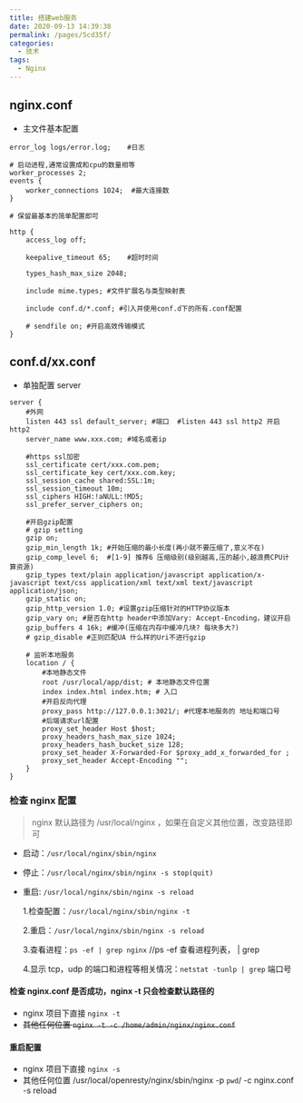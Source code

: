 ```yaml
---
title: 搭建web服务
date: 2020-09-13 14:39:38
permalink: /pages/5cd35f/
categories:
  - 技术
tags:
  - Nginx
---
```


## nginx.conf

- 主文件基本配置

```nginx
error_log logs/error.log;    #日志

# 启动进程,通常设置成和cpu的数量相等
worker_processes 2;
events {
    worker_connections 1024;  #最大连接数
}

# 保留最基本的简单配置即可

http {
    access_log off;

    keepalive_timeout 65;    #超时时间

    types_hash_max_size 2048;

    include mime.types; #文件扩展名与类型映射表

    include conf.d/*.conf; #引入并使用conf.d下的所有.conf配置

    # sendfile on; #开启高效传输模式
}
```

## conf.d/xx.conf

- 单独配置 server

```nginx
server {
    #外网
    listen 443 ssl default_server; #端口  #listen 443 ssl http2 开启http2
    server_name www.xxx.com; #域名或者ip

    #https ssl加密
    ssl_certificate cert/xxx.com.pem;
    ssl_certificate_key cert/xxx.com.key;
    ssl_session_cache shared:SSL:1m;
    ssl_session_timeout 10m;
    ssl_ciphers HIGH:!aNULL:!MD5;
    ssl_prefer_server_ciphers on;

    #开启gzip配置
    # gzip setting
    gzip on;
    gzip_min_length 1k; #开始压缩的最小长度(再小就不要压缩了,意义不在)
    gzip_comp_level 6;  #[1-9] 推荐6 压缩级别(级别越高,压的越小,越浪费CPU计算资源)
    gzip_types text/plain application/javascript application/x-javascript text/css application/xml text/xml text/javascript application/json;
    gzip_static on;
    gzip_http_version 1.0; #设置gzip压缩针对的HTTP协议版本
    gzip_vary on; #是否在http header中添加Vary: Accept-Encoding，建议开启
    gzip_buffers 4 16k; #缓冲(压缩在内存中缓冲几块? 每块多大?)
    # gzip_disable #正则匹配UA 什么样的Uri不进行gzip

    # 监听本地服务
    location / {
        #本地静态文件
        root /usr/local/app/dist; # 本地静态文件位置
        index index.html index.htm; # 入口
        #开启反向代理
        proxy_pass http://127.0.0.1:3021/; #代理本地服务的 地址和端口号
        #后端请求url配置
        proxy_set_header Host $host;
        proxy_headers_hash_max_size 1024;
        proxy_headers_hash_bucket_size 128;
        proxy_set_header X-Forwarded-For $proxy_add_x_forwarded_for ;
        proxy_set_header Accept-Encoding "";
    }
}
```

### 检查 nginx 配置

> nginx 默认路径为 /usr/local/nginx ，如果在自定义其他位置，改变路径即可

- 启动：`/usr/local/nginx/sbin/nginx`
- 停止：`/usr/local/nginx/sbin/nginx -s stop(quit)`
- 重启: `/usr/local/nginx/sbin/nginx -s reload`

  1.检查配置：`/usr/local/nginx/sbin/nginx -t`

  2.重启：`/usr/local/nginx/sbin/nginx -s reload`

  3.查看进程：`ps -ef | grep nginx` //ps -ef 查看进程列表， | grep

  4.显示 tcp，udp 的端口和进程等相关情况：`netstat -tunlp | grep` 端口号

#### 检查 nginx.conf 是否成功，nginx -t 只会检查默认路径的

- nginx 项目下直接 `nginx -t`
- ~~其他任何位置 `nginx -t -c /home/admin/nginx/nginx.conf`~~

#### 重启配置

- nginx 项目下直接 `nginx -s`
- 其他任何位置 /usr/local/openresty/nginx/sbin/nginx -p `pwd`/ -c nginx.conf -s reload

